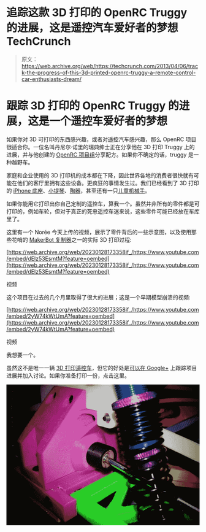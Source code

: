 # 追踪这款 3D 打印的 OpenRC Truggy 的进展，这是遥控汽车爱好者的梦想 TechCrunch

> 原文：<https://web.archive.org/web/https://techcrunch.com/2013/04/06/track-the-progress-of-this-3d-printed-openrc-truggy-a-remote-control-car-enthusiasts-dream/>

# 跟踪 3D 打印的 OpenRC Truggy 的进展，这是一个遥控车爱好者的梦想

如果你对 3D 可打印的东西感兴趣，或者对遥控汽车感兴趣，那么 OpenRC 项目很适合你。一位名叫丹尼尔·诺里的瑞典绅士正在分享他在 3D 打印 Truggy 上的进展，并与他创建的 [OpenRC 项目组](https://web.archive.org/web/20230128173358/https://plus.google.com/communities/112745535856143176146/stream/654677a1-47ca-4f15-b6ec-c1f633b337d2)分享配方。如果你不确定的话，truggy 是一种越野车。

家庭和企业使用的 3D 打印机的成本都在下降，因此世界各地的消费者很快就有可能在他们的客厅里拥有这些设备。更疯狂的事情发生过。我们已经看到了 3D 打印的 [iPhone 底座](https://web.archive.org/web/20230128173358/https://techcrunch.com/2013/03/15/sculpteo-shows-us-what-3d-printing-is-really-good-for-creating-adapters-for-old-ipod-docks/)、[小提琴](https://web.archive.org/web/20230128173358/https://techcrunch.com/2013/03/06/this-diy-3d-printed-violin-is-nearly-ready-to-play-beautiful-music/)、[陶器](https://web.archive.org/web/20230128173358/https://techcrunch.com/2013/03/06/lets-create-pottery-because-virtual-pottery-and-3d-printing-were-made-for-each-other/)，甚至还有一只[儿童机械手](https://web.archive.org/web/20230128173358/https://techcrunch.com/2013/02/04/two-global-makers-come-together-to-make-a-robotic-han-for-a-boy-in-south-africa/)。

如果你能用它打印出你自己定制的遥控车，算我一个。虽然并非所有的零件都是可打印的，例如车轮，但对于真正的死忠遥控车迷来说，这些零件可能已经放在车库里了。

这里有一个 Norée 今天上传的视频，展示了零件背后的一些示意图，以及使用那些花哨的 [MakerBot 复制器](https://web.archive.org/web/20230128173358/https://techcrunch.com/2012/01/09/makerbot-announces-their-latest-3d-printer-the-replicator/)之一的实际 3D 打印过程:

[https://web.archive.org/web/20230128173358if_/https://www.youtube.com/embed/dElz53EsmtM?feature=oembed](https://web.archive.org/web/20230128173358if_/https://www.youtube.com/embed/dElz53EsmtM?feature=oembed)

视频

这个项目在过去的几个月里取得了很大的进展；这是一个早期模型崩溃的视频:

[https://web.archive.org/web/20230128173358if_/https://www.youtube.com/embed/2yW74kWtUmA?feature=oembed](https://web.archive.org/web/20230128173358if_/https://www.youtube.com/embed/2yW74kWtUmA?feature=oembed)

视频

我想要一个。

虽然这不是唯一一辆 [3D 打印遥控车](https://web.archive.org/web/20230128173358/http://www.rapid3d.com.au/blogs/news/6485376-print-your-very-own-rc-car-using-a-3dtouch)，但它的好处是[可以在 Google+](https://web.archive.org/web/20230128173358/https://plus.google.com/communities/112745535856143176146/stream/654677a1-47ca-4f15-b6ec-c1f633b337d2) 上跟踪项目进展并加入讨论。如果你准备打印一份，点击这里。

[![13 - 1 (1)](img/c1502a194a90f416435f9c3d5d6ba0b8.png)](https://web.archive.org/web/20230128173358/https://techcrunch.com/wp-content/uploads/2013/04/13-1-1.jpg)